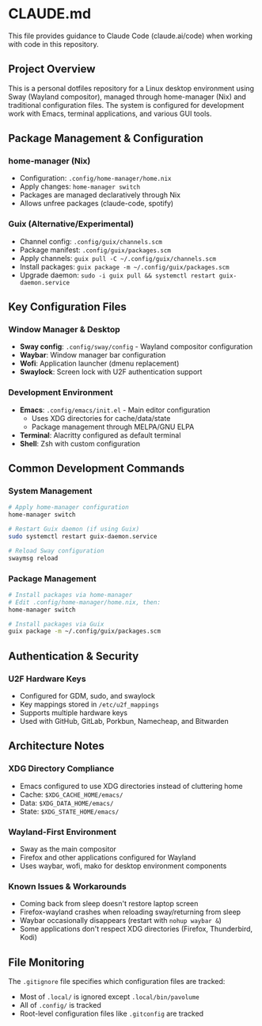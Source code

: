 # CLAUDE.md

This file provides guidance to Claude Code (claude.ai/code) when working with code in this repository.

## Project Overview

This is a personal dotfiles repository for a Linux desktop environment using Sway (Wayland compositor), managed through home-manager (Nix) and traditional configuration files. The system is configured for development work with Emacs, terminal applications, and various GUI tools.

## Package Management & Configuration

### home-manager (Nix)
- Configuration: `.config/home-manager/home.nix`
- Apply changes: `home-manager switch`
- Packages are managed declaratively through Nix
- Allows unfree packages (claude-code, spotify)

### Guix (Alternative/Experimental)
- Channel config: `.config/guix/channels.scm`
- Package manifest: `.config/guix/packages.scm`
- Apply channels: `guix pull -C ~/.config/guix/channels.scm`
- Install packages: `guix package -m ~/.config/guix/packages.scm`
- Upgrade daemon: `sudo -i guix pull && systemctl restart guix-daemon.service`

## Key Configuration Files

### Window Manager & Desktop
- **Sway config**: `.config/sway/config` - Wayland compositor configuration
- **Waybar**: Window manager bar configuration
- **Wofi**: Application launcher (dmenu replacement)
- **Swaylock**: Screen lock with U2F authentication support

### Development Environment
- **Emacs**: `.config/emacs/init.el` - Main editor configuration
  - Uses XDG directories for cache/data/state
  - Package management through MELPA/GNU ELPA
- **Terminal**: Alacritty configured as default terminal
- **Shell**: Zsh with custom configuration

## Common Development Commands

### System Management
```bash
# Apply home-manager configuration
home-manager switch

# Restart Guix daemon (if using Guix)
sudo systemctl restart guix-daemon.service

# Reload Sway configuration
swaymsg reload
```

### Package Management
```bash
# Install packages via home-manager
# Edit .config/home-manager/home.nix, then:
home-manager switch

# Install packages via Guix
guix package -m ~/.config/guix/packages.scm
```

## Authentication & Security

### U2F Hardware Keys
- Configured for GDM, sudo, and swaylock
- Key mappings stored in `/etc/u2f_mappings`
- Supports multiple hardware keys
- Used with GitHub, GitLab, Porkbun, Namecheap, and Bitwarden

## Architecture Notes

### XDG Directory Compliance
- Emacs configured to use XDG directories instead of cluttering home
- Cache: `$XDG_CACHE_HOME/emacs/`
- Data: `$XDG_DATA_HOME/emacs/`
- State: `$XDG_STATE_HOME/emacs/`

### Wayland-First Environment
- Sway as the main compositor
- Firefox and other applications configured for Wayland
- Uses waybar, wofi, mako for desktop environment components

### Known Issues & Workarounds
- Coming back from sleep doesn't restore laptop screen
- Firefox-wayland crashes when reloading sway/returning from sleep
- Waybar occasionally disappears (restart with `nohup waybar &`)
- Some applications don't respect XDG directories (Firefox, Thunderbird, Kodi)

## File Monitoring

The `.gitignore` file specifies which configuration files are tracked:
- Most of `.local/` is ignored except `.local/bin/pavolume`
- All of `.config/` is tracked
- Root-level configuration files like `.gitconfig` are tracked

